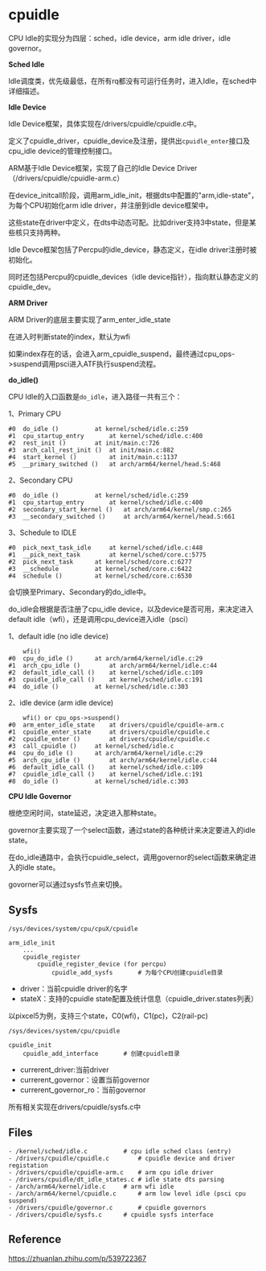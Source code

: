 # cpuidle

CPU Idle的实现分为四层：sched，idle device，arm idle driver，idle governor。

**Sched Idle**

Idle调度类，优先级最低，在所有rq都没有可运行任务时，进入Idle，在sched中详细描述。

**Idle Device**

Idle Device框架，具体实现在/drivers/cpuidle/cpuidle.c中。

定义了cpuidle_driver，cpuidle_device及注册，提供出`cpuidle_enter`接口及cpu_idle device的管理控制接口。

ARM基于Idle Device框架，实现了自己的Idle Device Driver（/drivers/cpuidle/cpuidle-arm.c）

在device_initcall阶段，调用arm_idle_init，根据dts中配置的"arm,idle-state"，为每个CPU初始化arm idle driver，并注册到idle device框架中。

这些state在driver中定义，在dts中动态可配。比如driver支持3中state，但是某些核只支持两种。

Idle Devce框架包括了Percpu的idle_device，静态定义，在idle driver注册时被初始化。

同时还包括Percpu的cpuidle_devices（idle device指针），指向默认静态定义的cpuidle_dev。

**ARM Driver**

ARM Driver的底层主要实现了arm_enter_idle_state

在进入时判断state的index，默认为wfi

如果index存在的话，会进入arm_cpuidle_suspend，最终通过cpu_ops->suspend调用psci进入ATF执行suspend流程。

**do_idle()**

CPU Idle的入口函数是`do_idle`，进入路径一共有三个：

1、Primary CPU

```
#0  do_idle () 			at kernel/sched/idle.c:259
#1  cpu_startup_entry 		at kernel/sched/idle.c:400
#2  rest_init () 		at init/main.c:726
#3  arch_call_rest_init () 	at init/main.c:882
#4  start_kernel () 		at init/main.c:1137
#5  __primary_switched () 	at arch/arm64/kernel/head.S:468
```

2、Secondary CPU

```
#0  do_idle () 			at kernel/sched/idle.c:259
#1  cpu_startup_entry 		at kernel/sched/idle.c:400
#2  secondary_start_kernel () 	at arch/arm64/kernel/smp.c:265
#3  __secondary_switched () 	at arch/arm64/kernel/head.S:661
```

3、Schedule to IDLE

```
#0  pick_next_task_idle 	at kernel/sched/idle.c:448
#1  __pick_next_task     	at kernel/sched/core.c:5775
#2  pick_next_task 	 	at kernel/sched/core.c:6277
#3  __schedule 			at kernel/sched/core.c:6422
#4  schedule () 		at kernel/sched/core.c:6530
```

会切换至Primary、Secondary的do_idle中。

do_idle会根据是否注册了cpu_idle device，以及device是否可用，来决定进入default idle（wfi），还是调用cpu_device进入idle（psci）

1、default idle (no idle device)

```
    wfi()
#0  cpu_do_idle () 		at arch/arm64/kernel/idle.c:29
#1  arch_cpu_idle () 		at arch/arm64/kernel/idle.c:44
#2  default_idle_call () 	at kernel/sched/idle.c:109
#3  cpuidle_idle_call () 	at kernel/sched/idle.c:191
#4  do_idle () 			at kernel/sched/idle.c:303
```

2、idle device (arm idle device)

```
    wfi() or cpu_ops->suspend()
#0  arm_enter_idle_state	at drivers/cpuidle/cpuidle-arm.c
#1  cpuidle_enter_state		at drivers/cpuidle/cpuidle.c
#2  cpuidle_enter ()		at drivers/cpuidle/cpuidle.c
#3  call_cpuidle ()		at kernel/sched/idle.c
#4  cpu_do_idle () 		at arch/arm64/kernel/idle.c:29
#5  arch_cpu_idle () 		at arch/arm64/kernel/idle.c:44
#6  default_idle_call () 	at kernel/sched/idle.c:109
#7  cpuidle_idle_call () 	at kernel/sched/idle.c:191
#8  do_idle () 			at kernel/sched/idle.c:303
```

**CPU Idle Governor**

根绝空闲时间，state延迟，决定进入那种state。

governor主要实现了一个select函数，通过state的各种统计来决定要进入的idle state。

在do_idle通路中，会执行cpuidle_select，调用governor的select函数来确定进入的idle state。

govorner可以通过sysfs节点来切换。

## Sysfs

`/sys/devices/system/cpu/cpuX/cpuidle`

```
arm_idle_init
    ...
    cpuidle_register
        cpuidle_register_device (for percpu)
            cpuidle_add_sysfs		# 为每个CPU创建cpuidle目录
```

- driver：当前cpuidle driver的名字
- stateX：支持的cpuidle state配置及统计信息（cpuidle_driver.states列表）

以pixcel5为例，支持三个state，C0(wfi)，C1(pc)，C2(rail-pc)

`/sys/devices/system/cpu/cpuidle`

```
cpuidle_init
    cpuidle_add_interface		# 创建cpuidle目录
```

- currerent_driver:当前driver
- currerent_governor：设置当前governor
- currerent_governor_ro：当前governor

所有相关实现在drivers/cpuidle/sysfs.c中

## Files

```
- /kernel/sched/idle.c			# cpu idle sched class (entry)
- /drivers/cpuidle/cpuidle.c		# cpuidle device and driver registation
- /drivers/cpuidle/cpuidle-arm.c	# arm cpu idle driver
- /drivers/cpuidle/dt_idle_states.c	# idle state dts parsing
- /arch/arm64/kernel/idle.c		# arm wfi idle
- /arch/arm64/kernel/cpuidle.c		# arm low level idle (psci cpu suspend)
- /drivers/cpuidle/governor.c		# cpuidle governors
- /drivers/cpuidle/sysfs.c		# cpuidle sysfs interface
```

## Reference

https://zhuanlan.zhihu.com/p/539722367
